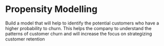 # Propensity Modelling
Build a model that will help to identify the potential customers who have a higher probability to churn. This helps the company to understand the patterns of customer churn and will increase the focus on strategizing customer retention
